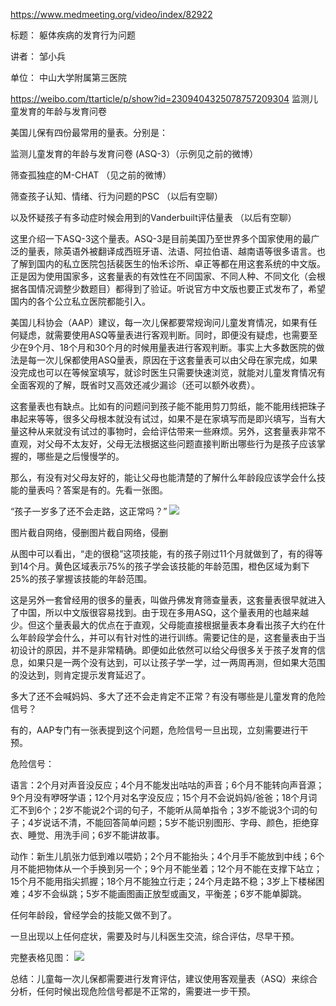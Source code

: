 https://www.medmeeting.org/video/index/82922

 标题： 躯体疾病的发育行为问题
 
讲者： 邹小兵

单位： 中山大学附属第三医院

https://weibo.com/ttarticle/p/show?id=2309404325078757209304
监测儿童发育的年龄与发育问卷


美国儿保有四份最常用的量表。分别是：

监测儿童发育的年龄与发育问卷 (ASQ-3）（示例见之前的微博）

筛查孤独症的M-CHAT （见之前的微博）

筛查孩子认知、情绪、行为问题的PSC （以后有空聊）

​以及怀疑孩子有多动症时候会用到的Vanderbuilt评估量表 （以后有空聊）

这里介绍一下ASQ-3这个量表。ASQ-3是目前美国乃至世界多个国家使用的最广泛的量表，除英语外被翻译成西班牙语、法语、阿拉伯语、越南语等很多语言。也了解到国内的私立医院包括裴医生的怡禾诊所、卓正等都在用这套系统的中文版。正是因为使用国家多，这套量表的有效性在不同国家、不同人种、不同文化（会根据各国情况调整少数题目）都得到了验证。听说官方中文版也要正式发布了，希望国内的各个公立私立医院都能引入。

​美国儿科协会（AAP）建议，每一次儿保都要常规询问儿童发育情况，如果有任何疑虑，就需要使用ASQ等量表进行客观判断。同时，即便没有疑虑，也需要至少在9个月、18个月和30个月的时候用量表进行客观判断。事实上大多数医院的做法是每一次儿保都使用ASQ量表，原因在于这套量表可以由父母在家完成，如果没完成也可以在等候室填写，就诊时医生只需要快速浏览，就能对儿童发育情况有全面客观的了解，既省时又高效还减少漏诊（还可以额外收费）。

这套量表也有缺点。比如有的问题问到孩子能不能用剪刀剪纸，能不能用线把珠子串起来等等，很多父母根本就没有试过，如果不是在家填写而是即兴填写，当有大量这种从来就没有试过的事物时，会给评估带来一些麻烦。另外，这套量表非常不直观，对父母不太友好，父母无法根据这些问题直接判断出哪些行为是孩子应该掌握的，哪些是之后慢慢学的。

那么，有没有对父母友好的，能让父母也能清楚的了解什么年龄段应该学会什么技能的量表吗？答案是有的。先看一张图。

“孩子一岁多了还不会走路，这正常吗？”
![](https://wx3.sinaimg.cn/large/87a7bf3ely1fyvkd13ufnj212w0af4fp.jpg)

图片截自网络，侵删图片截自网络，侵删

从图中可以看出，“走的很稳”这项技能，有的孩子刚过11个月就做到了，有的得等到14个月。黄色区域表示75%的孩子学会该技能的年龄范围，橙色区域为剩下25%的孩子掌握该技能的年龄范围。

这是另外一套曾经用的很多的量表，叫做丹佛发育筛查量表，这套量表很早就进入了中国，所以中文版很容易找到。由于现在多用ASQ，这个量表用的也越来越少。但这个量表最大的优点在于直观，父母能直接根据量表本身看出孩子大约在什么年龄段学会什么，并可以有针对性的进行训练。需要记住的是，这套量表由于当初设计的原因，并不是非常精确。即便如此依然可以给父母很多关于孩子发育的信息，如果只是一两个没有达到，可以让孩子学一学，过一两周再测，但如果大范围的没达到，则肯定提示发育延迟了。

多大了还不会喊妈妈、多大了还不会走肯定不正常？有没有哪些是儿童发育的危险信号？

有的，AAP专门有一张表提到这个问题，危险信号一旦出现，立刻需要进行干预。

危险信号：

语言：2个月对声音没反应；4个月不能发出咕咕的声音；6个月不能转向声音源；9个月没有咿呀学语；12个月对名字没反应；15个月不会说妈妈/爸爸；18个月词汇不到6个；2岁不能说2个词的句子，不能听从简单指令；3岁不能说3个词的句子；4岁说话不清，不能回答简单问题；5岁不能识别图形、字母、颜色，拒绝穿衣、睡觉、用洗手间；6岁不能讲故事。

动作：新生儿肌张力低到难以喂奶；2个月不能抬头；4个月手不能放到中线；6个月不能把物体从一个手换到另一个；9个月不能坐着；12个月不能在支撑下站立；15个月不能用指尖抓握；18个月不能独立行走；24个月走路不稳；3岁上下楼梯困难；4岁不会纵跳；5岁不能画图画正放型或画叉，平衡差；6岁不能单脚跳。

任何年龄段，曾经学会的技能又做不到了。

一旦出现以上任何症状，需要及时与儿科医生交流，综合评估，尽早干预。

完整表格见图：
![](https://wx2.sinaimg.cn/large/87a7bf3ely1fyvl1hexqzj20x40ssaj0.jpg)

总结：儿童每一次儿保都需要进行发育评估，建议使用客观量表（ASQ）来综合分析，任何时候出现危险信号都是不正常的，需要进一步干预。
